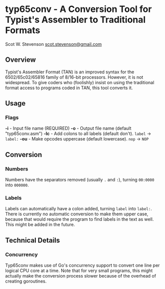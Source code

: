 # typ65conv - A Conversion Tool for Typist's Assembler to Traditional Formats

Scot W. Stevenson <scot.stevenson@gmail.com>

## Overview

Typist's Assembler Format (TAN) is an improved syntax for the 6502/65c02/65816
family of 8/16-bit processors. However, it is not widespread. To give coders who
(foolishly) insist on using the traditional format access to programs coded in
TAN, this tool converts it.

## Usage

### Flags

**-i**  - Input file name (REQUIRED)
**-o**  - Output file name (default "typ65conv.asm")
**-lc** - Add colons to all labels (default don't). `label` -> `label:`
**-ou** - Make opcodes uppercase (default lowercase). `nop` -> `NOP`


## Conversion


### Numbers

Numbers have the separators removed (usually `.` and `:`), turning `00:0000`
into `000000`.


### Labels

Labels can automatically have a colon added, turning `label` into `label:`.
There is currently no automatic conversion to make them upper case, because 
that would require the program to find labels in the text as well. This
might be added in the future.


## Technical Details

### Concurrency

Typ65conv makes use of Go's concurrency support to convert one line per logical
CPU core at a time. Note that for very small programs, this might actually make
the conversion process slower because of the overhead of creating goroutines.


